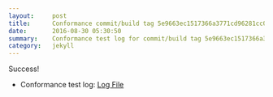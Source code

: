 ```yaml
---
layout:     post
title:      Conformance commit/build tag 5e9663ec1517366a3771cd96281cc02513b6160a
date:       2016-08-30 05:30:50
summary:    Conformance test log for commit/build tag 5e9663ec1517366a3771cd96281cc02513b6160a.
category:   jekyll
---
```


Success!

- Conformance test log: [Log File](http://s3-us-west-2.amazonaws.com/kraken-e2e-logs/conformance/75/build-log.txt)

